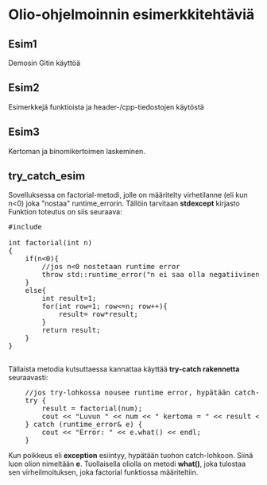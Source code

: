 # Olio-ohjelmoinnin esimerkkitehtäviä

## Esim1

Demosin Gitin käyttöä

## Esim2

Esimerkkejä funktioista ja header-/cpp-tiedostojen käytöstä

## Esim3

Kertoman ja binomikertoimen laskeminen. 

## try_catch_esim

Sovelluksessa on factorial-metodi, jolle on määritelty virhetilanne (eli kun n<0) joka "nostaa" runtime_errorin. 
Tällöin tarvitaan <b>stdexcept</b> kirjasto
Funktion toteutus on siis seuraava:
<pre>
#include <stdexcept>

int factorial(int n)
{
    if(n<0){
        //jos n<0 nostetaan runtime error
        throw std::runtime_error("n ei saa olla negatiivinen.");
    }
    else{
        int result=1;
        for(int row=1; row<=n; row++){
            result= row*result;
        }
        return result;
    }
}

</pre>
Tällaista metodia kutsuttaessa kannattaa käyttää <b>try-catch rakennetta</b> seuraavasti:
<pre>
    //jos try-lohkossa nousee runtime error, hypätään catch-lohkoon
    try {
        result = factorial(num);
        cout << "Luvun " << num << " kertoma = " << result << endl;
    } catch (runtime_error& e) {
        cout << "Error: " << e.what() << endl;
    }
</pre>

Kun poikkeus eli **exception** esiintyy, hypätään tuohon catch-lohkoon. Siinä luon olion nimeltään **e**.
Tuollaisella oliolla on metodi **what()**, joka tulostaa sen virheilmoituksen, joka factorial funktiossa määriteltiin.